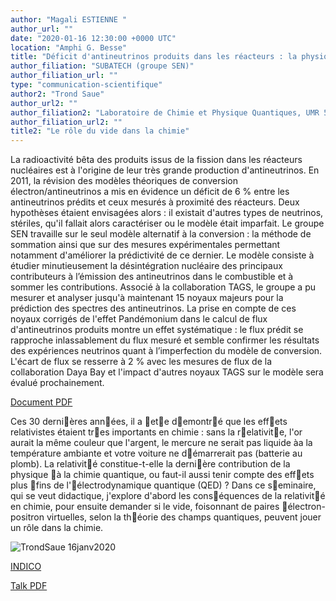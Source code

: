```yaml
---
author: "Magali ESTIENNE "
author_url: ""
date: "2020-01-16 12:30:00 +0000 UTC"
location: "Amphi G. Besse"
title: "Déficit d'antineutrinos produits dans les réacteurs : la physique nucléaire apporte des éléments de réponse"
author_filiation: "SUBATECH (groupe SEN)"
author_filiation_url: ""
type: "communication-scientifique"
author2: "Trond Saue"
author_url2: ""
author_filiation2: "Laboratoire de Chimie et Physique Quantiques, UMR 5626 CNRS - Université Toulouse III-Paul Sabatier"
author_filiation_url2: ""
title2: "Le rôle du vide dans la chimie"
---
```

La radioactivité bêta des produits issus de la fission dans les réacteurs nucléaires est à l'origine de leur très grande production d'antineutrinos. En 2011, la révision des modèles théoriques de conversion électron/antineutrinos a mis en évidence un déficit de 6 % entre les antineutrinos prédits et ceux mesurés à proximité des réacteurs. Deux hypothèses étaient envisagées alors : il existait d'autres types de neutrinos, stériles, qu'il fallait alors caractériser ou le modèle était imparfait. Le groupe SEN travaille sur le seul modèle alternatif à la conversion : la méthode de sommation ainsi que sur des mesures expérimentales permettant notamment d'améliorer la prédictivité de ce dernier. Le modèle consiste à étudier minutieusement la désintégration nucléaire des principaux contributeurs à l’émission des antineutrinos dans le combustible et à sommer les contributions. Associé à la collaboration TAGS, le groupe a pu mesurer et analyser jusqu'à maintenant 15 noyaux majeurs pour la prédiction des spectres des antineutrinos. La prise en compte de ces noyaux corrigés de l'effet Pandémonium dans le calcul de flux d'antineutrinos produits montre un effet systématique : le flux prédit se rapproche inlassablement du flux mesuré et semble confirmer les résultats des expériences neutrinos quant à l’imperfection du modèle de conversion. L'écart de flux se resserre à 2 % avec les mesures de flux de la collaboration Daya Bay et l'impact d'autres noyaux TAGS sur le modèle sera évalué prochainement.

[Document PDF](https://atrium.in2p3.fr/07baae08-9f5c-4391-83ec-ea5488c2be2f)

<!-- SUMMARY2 -->

Ces 30 dernières années, il a ete demontré que les effets relativistes étaient tres importants en chimie : sans la relativite, l'or aurait la même couleur que l'argent, le mercure ne serait pas liquide àa la température ambiante et votre voiture ne démarrerait pas (batterie au plomb). La relativité constitue-t-elle la dernière contribution de la physique à la chimie quantique, ou faut-il aussi tenir compte des effets plus fins de l'électrodynamique quantique (QED) ? Dans ce seminaire, qui se veut didactique, j'explore d'abord les conséquences de la relativité en chimie, pour ensuite demander si le vide, foisonnant de paires électron-positron virtuelles, selon la théorie des champs quantiques, peuvent jouer un rôle dans la chimie.

![TrondSaue 16janv2020](images/TrondSaue_16janv2020.jpg)

[INDICO](https://indico.in2p3.fr/event/20227/)

[Talk PDF](https://atrium.in2p3.fr/648bc158-470a-4fd8-acfe-154485af0806)
